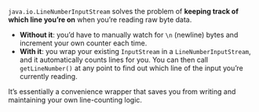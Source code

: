 `java.io.LineNumberInputStream` solves the problem of **keeping track of which line you’re on** when you’re reading raw byte data.

- **Without it**: you’d have to manually watch for `\n` (newline) bytes and increment your own counter each time.
- **With it**: you wrap your existing `InputStream` in a `LineNumberInputStream`, and it automatically counts lines for you. You can then call `getLineNumber()` at any point to find out which line of the input you’re currently reading.

It’s essentially a convenience wrapper that saves you from writing and maintaining your own line-counting logic.